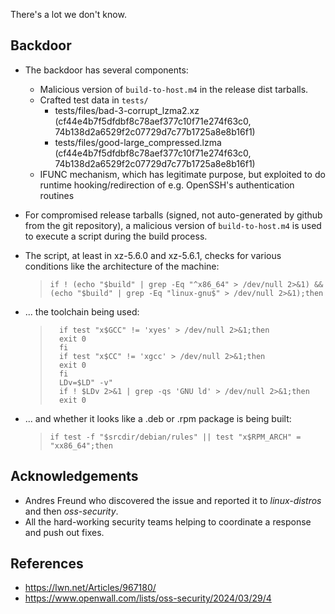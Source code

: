 There's a lot we don't know.

## Backdoor
* The backdoor has several components:
  - Malicious version of `build-to-host.m4` in the release dist tarballs.
  - Crafted test data in `tests/`
    - tests/files/bad-3-corrupt_lzma2.xz (cf44e4b7f5dfdbf8c78aef377c10f71e274f63c0, 74b138d2a6529f2c07729d7c77b1725a8e8b16f1)
    - tests/files/good-large_compressed.lzma (cf44e4b7f5dfdbf8c78aef377c10f71e274f63c0, 74b138d2a6529f2c07729d7c77b1725a8e8b16f1)
  - IFUNC mechanism, which has legitimate purpose, but exploited to do runtime hooking/redirection
    of e.g. OpenSSH's authentication routines

* For compromised release tarballs (signed, not auto-generated by github from the git repository),
  a malicious version of `build-to-host.m4` is used to execute a script during the build process.

* The script, at least in xz-5.6.0 and xz-5.6.1, checks for various conditions like the architecture
  of the machine:
  >```if ! (echo "$build" | grep -Eq "^x86_64" > /dev/null 2>&1) && (echo "$build" | grep -Eq "linux-gnu$" > /dev/null 2>&1);then```

* ... the toolchain being used:
  > ```
  >   if test "x$GCC" != 'xyes' > /dev/null 2>&1;then
  >   exit 0
  >   fi
  >   if test "x$CC" != 'xgcc' > /dev/null 2>&1;then
  >   exit 0
  >   fi
  >   LDv=$LD" -v"
  >   if ! $LDv 2>&1 | grep -qs 'GNU ld' > /dev/null 2>&1;then
  >   exit 0
  > ```

* ... and whether it looks like a .deb or .rpm package is being built:
  > `if test -f "$srcdir/debian/rules" || test "x$RPM_ARCH" = "xx86_64";then`


## Acknowledgements

* Andres Freund who discovered the issue and reported it to *linux-distros* and then *oss-security*.
* All the hard-working security teams helping to coordinate a response and push out fixes.

## References
* https://lwn.net/Articles/967180/
* https://www.openwall.com/lists/oss-security/2024/03/29/4